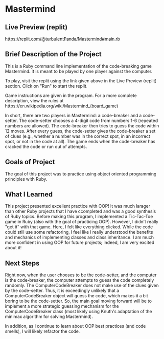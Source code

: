 # Mastermind

## Live Preview (replit)

https://replit.com/@turbulentPanda/Mastermind#main.rb

## Brief Description of the Project

This is a Ruby command line implementation of the code-breaking game Mastermind. It is meant to be played by one player against the computer.

To play, visit the replit using the link given above in the Live Preview (replit) section. Click on "Run" to start the replit.

Game instructions are given in the program. For a more complete description, view the rules at https://en.wikipedia.org/wiki/Mastermind_(board_game) 

In short, there are two players in Mastermind: a code-breaker and a code-setter. The code-setter chooses a 4-digit code from numbers 1-6 (repeated numbers are allowed). The code-breaker then tries to guess the code within 12 moves. After every guess, the code-setter gives the code-breaker a set of clues (e.g., whether a number was in the correct spot, in an incorrect spot, or not in the code at all). The game ends when the code-breaker has cracked the code or run out of attempts.

## Goals of Project

The goal of this project was to practice using object oriented programming principles with Ruby.

## What I Learned

This project presented excellent practice with OOP! It was much larager than other Ruby projects that I have ccompleted and was a good synthesis of Ruby topics. Before making this program, I implemented a Tic-Tac-Toe game in Ruby (also with the goal of practicing OOP). However, I didn't really "get it" with that game. Here, I felt like everything clicked. While the code could still use some refactoring, I feel like I really understood the benefits and mechanics of implementing classes and class inheritance. I am much more confident in using OOP for future projects; indeed, I am very excited about it! 

## Next Steps

Right now, when the user chooses to be the code-setter, and the computer is the code-breaker, the computer attempts to guess the code completely randomly. The ComputerCodeBreaker does not make use of the clues given by the code-setter. Thus, it is exceedingly unlikely that a ComputerCodeBreaker object will guess the code, which makes it a bit boring to be the code-setter. So, the main goal moving forward will be to implement a more strategic guessing mechanism for the ComputerCodeBreaker class (most likely using Knuth's adaptation of the minimax algorithm for solving Mastermind).

In addition, as I continue to learn about OOP best practices (and code smells), I will likely refactor the code.